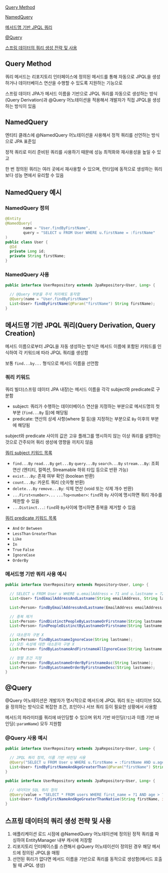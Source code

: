 [Query Method](#query-method)

[NamedQuery](#namedquery)

[메서드명 기반 JPQL 쿼리](#메서드명-기반-jpql-쿼리query-derivation-query-creation)

[@Query](#query)

[스프링 데이터의 쿼리 생성 전략 및 사용](#스프링-데이터의-쿼리-생성-전략-및-사용)

## Query Method

쿼리 메서드는 리포지토리 인터페이스에 정의된 메서드를 통해 자동으로 JPQL을 생성하거나 데이터베이스 연산을 수행할 수 있도록 지원하는 기능으로

스프링 데이터 JPA가 메서드 이름을 기반으로 JPQL 쿼리를 자동으로 생성하는 방식(Query Derivation)과 @Query 어노테이션을 적용해서 개발자가 직접 JPQL을 생성하는 방식이 있음

## NamedQuery

엔티티 클래스에 @NamedQuery 어노테이션을 사용해서 정적 쿼리를 선언하는 방식으로 JPA 표준임

정적 쿼리로 미리 준비된 쿼리를 사용하기 때문에 성능 최적화와 재사용성을 높일 수 있고

한 번 정의된 쿼리는 여러 곳에서 재사용할 수 있으며, 런타임에 동적으로 생성하는 쿼리보다 성능 면에서 유리할 수 있음

## NamedQuery 예시

### NamedQuery 정의

```java
@Entity
@NamedQuery(
        name = "User.findByFirstName",
        query = "SELECT u FROM User WHERE u.firstName = :firstName"
)
public class User {
  @Id
  private Long id;
  private String firstName;
}
```

### NamedQuery 사용

```java
public interface UserRepository extends JpaRepository<User, Long> {

  // @Query 부분을 주석 처리해도 동작함
  @Query(name = "User.findByFirstName")
  List<User> findByFirstName(@Param("firstName") String firstName);
}
```

## 메서드명 기반 JPQL 쿼리(Query Derivation, Query Creation)

메서드 이름으로부터 JPQL을 자동 생성하는 방식은 메서드 이름에 포함된 키워드를 인식하여 각 키워드에 따라 JPQL 쿼리를 생성함

보통 `find...by...` 형식으로 메서드 이름을 선언함

### 쿼리 키워드

쿼리 빌더(스프링 데이터 JPA 내장)는 메서드 이름을 각각 subject와 predicate로 구분함
- subject: 쿼리가 수행하는 데이터베이스 연산을 지정하는 부분으로 메서드명의 첫부분 (`find...By` 등)에 해당됨
- predicate: 연산의 상세 사항(where 절 등)을 지정하는 부분으로 `By` 이후의 부분에 해당됨

subject와 predicate 사이의 값은 고유 플래그를 명시하지 않는 이상 쿼리를 설명하는 것으로 간주되어 쿼리 생성에 영향을 끼치지 않음

[쿼리 subject 키워드 목록](https://docs.spring.io/spring-data/jpa/reference/repositories/query-keywords-reference.html#appendix.query.method.subject)
- `find...By` `read...By` `get...By` `query...By` `search...By` `stream...By`: 조회 연산 (엔티티, 컬렉션, Streamable 하위 타입 등으로 반환 가능)
- `exist...By`: 존재 여부 확인 (boolean 반환)
- `count...By`: 카운트 쿼리 (숫자형 반환)
- `delete...By` `remove...By`: 삭제 연산 (void 또는 삭제 개수 반환)
- `...First<number>...` `...Top<number>`: `find`와 `By` 사이에 명시하면 쿼리 개수를 제한할 수 있음
- `...Distinct...`: `find`와 `By`사이에 명시하면 중복을 제거할 수 있음

[쿼리 predicate 키워드 목록](https://docs.spring.io/spring-data/jpa/reference/repositories/query-keywords-reference.html#appendix.query.method.predicate)
- `And` `Or` `Between`
- `LessThan` `GreaterThan`
- `Like`
- `In`
- `True` `False`
- `IgnoreCase`
- `OrderBy`

### 메서드명 기반 쿼리 사용 예시

```java
public interface UserRepository extends Repository<User, Long> {

  // SELECT u FROM User u WHERE u.emailAddress = ?1 and u.lastname = ?2 쿼리로 변환됨
  List<User> findEmailAddressAndLastname(String emailAddress, String lastname);

  List<Person> findByEmailAddressAndLastname(EmailAddress emailAddress, String lastname);

  // 중복 제거
  List<Person> findDistinctPeopleByLastnameOrFirstname(String lastname, String firstname);
  List<Person> findPeopleDistinctByLastnameOrFirstname(String lastname, String firstname);

  // 대소문자 구분 X
  List<Person> findByLastnameIgnoreCase(String lastname);
  // 모든 속성에 대한 대소문자 구분 X
  List<Person> findByLastnameAndFirstnameAllIgnoreCase(String lastname, String firstname);

  // 정렬 조건 지정
  List<Person> findByLastnameOrderByFirstnameAsc(String lastname);
  List<Person> findByLastnameOrderByFirstnameDesc(String lastname);
}
```

## @Query

@Query 어노테이션은 개발자가 명시적으로 메서드에 JPQL 쿼리 또는 네티이브 SQL을 정의하는 방식으로 복잡한 조건, 조인이나 서브 쿼리 등이 필요한 상황에서 사용함

메서드의 파라미터를 쿼리에 바인딩할 수 있으며 위치 기반 바인딩(`?1`)과 이름 기반 바인딩(`:paramName`) 모두 지원함

### @Query 사용 예시

```java
public interface UserRepository extends JpaRepository<User, Long> {

  // JPQL 쿼리 정의, 이름 기반 바인딩 사용
  @Query("SELECT u FROM User u WHERE u.firstName = :firstName AND u.age > :age")
  List<User> findByFirstNameAndAgeGreaterThan(@Param("firstName") String firstName, @Param("age") int age);
}
```

```java
public interface UserRepository extends JpaRepository<User, Long> {

  // 네이티브 SQL 쿼리 정의
  @Query(value = "SELECT * FROM users WHERE first_name = ?1 AND age > ?2", nativeQuery = true)
  List<User> findByFirstNameAndAgeGreaterThanNative(String firstName, int age);
}
```

## 스프링 데이터의 쿼리 생성 전략 및 사용

1. 애플리케이션 로드 시점에 @NamedQuery 어노테이션에 정의된 정적 쿼리를 파싱하여 EntityManager 내부 캐시에 저장함
2. 리포지토리 인터페이스를 스캔해서 @Query 어노테이션이 정의된 경우 해당 메서드에 정의된 JPQL을 매핑
3. 선언된 쿼리가 없다면 메서드 이름을 기반으로 쿼리를 동적으로 생성함(메서드 호출될 때 JPQL 생성)
